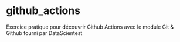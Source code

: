 # github_actions
Exercice pratique pour découvrir Github Actions avec le module Git &amp; Github fourni par DataScientest
